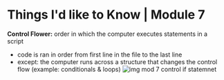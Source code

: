 # Things I'd like to Know | Module 7

**Control Flower:** order in which the computer executes statements in a script
- code is ran in order from first line in the file to the last line
- except: the computer runs across a structure that changes the control flow (example: conditionals & loops)
![img mod 7 control if statemnet](https://cdn.discordapp.com/attachments/442113342501552147/1073066668277891112/IMG_4111.png)
